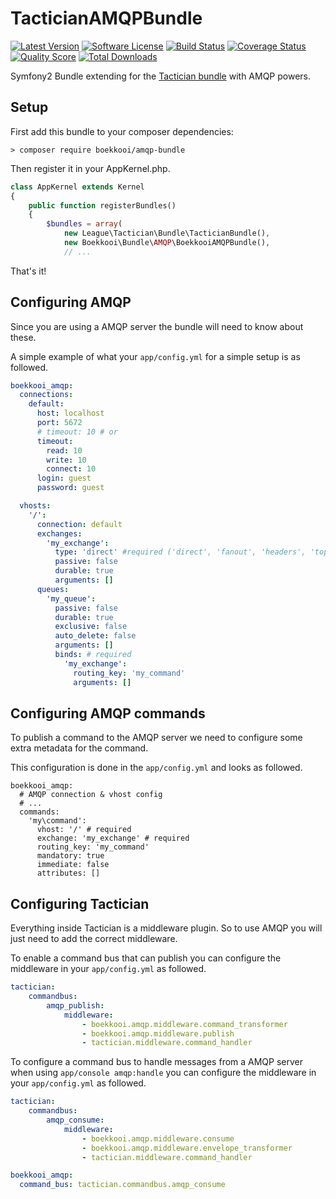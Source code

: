 # TacticianAMQPBundle
[![Latest Version](https://img.shields.io/github/release/boekkooi/tactician-amqp-bundle.svg?style=flat-square)](https://github.com/boekkooi/tactician-amqp-bundle/releases)
[![Software License](https://img.shields.io/badge/license-MIT-brightgreen.svg?style=flat-square)](LICENSE.md)
[![Build Status](https://img.shields.io/travis/boekkooi/tactician-amqp-bundle/master.svg?style=flat-square)](https://travis-ci.org/boekkooi/tactician-amqp-bundle)
[![Coverage Status](https://img.shields.io/scrutinizer/coverage/g/boekkooi/tactician-amqp-bundle.svg?style=flat-square)](https://scrutinizer-ci.com/g/boekkooi/tactician-amqp-bundle/code-structure)
[![Quality Score](https://img.shields.io/scrutinizer/g/boekkooi/tactician-amqp-bundle.svg?style=flat-square)](https://scrutinizer-ci.com/g/boekkooi/tactician-amqp-bundle)
[![Total Downloads](https://img.shields.io/packagist/dt/boekkooi/amqp-bundle.svg?style=flat-square)](https://packagist.org/packages/boekkooi/amqp-bundle)

Symfony2 Bundle extending for the [Tactician bundle](https://github.com/thephpleague/tactician-bundle) with AMQP powers.

## Setup 
First add this bundle to your composer dependencies:

`> composer require boekkooi/amqp-bundle`

Then register it in your AppKernel.php.

```php
class AppKernel extends Kernel
{
    public function registerBundles()
    {
        $bundles = array(
            new League\Tactician\Bundle\TacticianBundle(),
            new Boekkooi\Bundle\AMQP\BoekkooiAMQPBundle(),
            // ...
```

That's it!
 
## Configuring AMQP

Since you are using a AMQP server the bundle will need to know about these.

A simple example of what your `app/config.yml` for a simple setup is as followed.

```yaml
boekkooi_amqp:
  connections:
    default:
      host: localhost
      port: 5672
      # timeout: 10 # or
      timeout:
        read: 10
        write: 10
        connect: 10
      login: guest
      password: guest

  vhosts:
    '/':
      connection: default
      exchanges:
        'my_exchange':
          type: 'direct' #required ('direct', 'fanout', 'headers', 'topic') 
          passive: false
          durable: true
          arguments: []
      queues:
        'my_queue':
          passive: false
          durable: true
          exclusive: false
          auto_delete: false
          arguments: []
          binds: # required
            'my_exchange': 
              routing_key: 'my_command'
              arguments: []
```

## Configuring AMQP commands

To publish a command to the AMQP server we need to configure some extra metadata for the command.

This configuration is done in the `app/config.yml` and looks as followed.

```
boekkooi_amqp:
  # AMQP connection & vhost config
  # ...
  commands:
    'my\command': 
      vhost: '/' # required
      exchange: 'my_exchange' # required
      routing_key: 'my_command'
      mandatory: true
      immediate: false
      attributes: []
```

## Configuring Tactician

Everything inside Tactician is a middleware plugin. So to use AMQP you will just need to add the correct middleware.

To enable a command bus that can publish you can configure the middleware in your `app/config.yml` as followed.

```yaml
tactician:
    commandbus:
        amqp_publish:
            middleware:
                - boekkooi.amqp.middleware.command_transformer                
                - boekkooi.amqp.middleware.publish
                - tactician.middleware.command_handler
```

To configure a command bus to handle messages from a AMQP server when using `app/console amqp:handle` you can configure the middleware in your `app/config.yml` as followed.

```yaml
tactician:
    commandbus:
        amqp_consume:
            middleware:
                - boekkooi.amqp.middleware.consume
                - boekkooi.amqp.middleware.envelope_transformer
                - tactician.middleware.command_handler

boekkooi_amqp:
  command_bus: tactician.commandbus.amqp_consume
```
